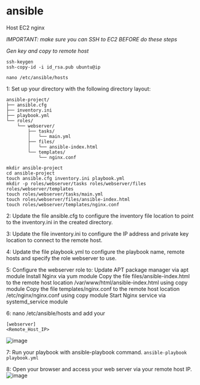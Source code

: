 # ansible
Host EC2 nginx 

*IMPORTANT: make sure you can SSH to EC2 BEFORE do these steps*

*Gen key and copy to remote host*
```
ssh-keygen
ssh-copy-id -i id_rsa.pub ubuntu@ip
```
```
nano /etc/ansible/hosts
```
1:
Set up your directory with the following directory layout:

```
ansible-project/
├── ansible.cfg
├── inventory.ini
├── playbook.yml
└── roles/
    └── webserver/
        ├── tasks/
        │   └── main.yml
        ├── files/
        │   └── ansible-index.html
        └── templates/
            └── nginx.conf
```

```
mkdir ansible-project
cd ansible-project
touch ansible.cfg inventory.ini playbook.yml
mkdir -p roles/webserver/tasks roles/webserver/files roles/webserver/templates
touch roles/webserver/tasks/main.yml
touch roles/webserver/files/ansible-index.html
touch roles/webserver/templates/nginx.conf
```

2: Update the file ansible.cfg to configure the inventory file location to point to the inventory.ini in the created directory.

3: Update the file inventory.ini to configure the IP address and private key location to connect to the remote host.

4: Update the file playbook.yml to configure the playbook name, remote hosts and specify the role webserver to use.

5: Configure the webserver role to:
Update APT package manager via apt module
Install Nginx via yum module
Copy the file files/ansible-index.html to the remote host location /var/www/html/ansible-index.html using copy module
Copy the file templates/nginx.conf to the remote host location /etc/nginx/nginx.conf using copy module
Start Nginx service via systemd_service module

6: nano /etc/ansible/hosts and add your 
```
[webserver]
<Remote_Host_IP>
```
![image](https://github.com/nhokhoa0908/ansible/assets/112317781/b412b959-d3a8-40f9-aad8-a007375c5971)

7: Run your playbook with ansible-playbook command.
```ansible-playbook playbook.yml```

8: Open your browser and access your web server via your remote host IP.
![image](https://github.com/nhokhoa0908/ansible/assets/112317781/8283cc5f-dc5d-485c-8cfc-0153b87249f5)

